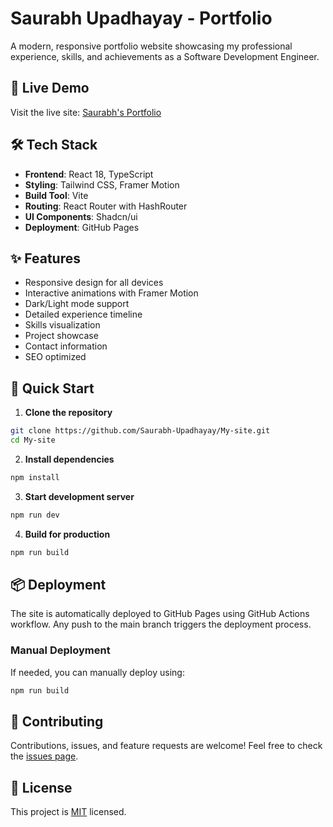 
# Saurabh Upadhayay - Portfolio

A modern, responsive portfolio website showcasing my professional experience, skills, and achievements as a Software Development Engineer.

## 🚀 Live Demo
Visit the live site: [Saurabh's Portfolio](https://saurabh-upadhayay.github.io/My-site/)

## 🛠 Tech Stack

- **Frontend**: React 18, TypeScript
- **Styling**: Tailwind CSS, Framer Motion
- **Build Tool**: Vite
- **Routing**: React Router with HashRouter
- **UI Components**: Shadcn/ui
- **Deployment**: GitHub Pages

## ✨ Features

- Responsive design for all devices
- Interactive animations with Framer Motion
- Dark/Light mode support
- Detailed experience timeline
- Skills visualization
- Project showcase
- Contact information
- SEO optimized

## 🚀 Quick Start

1. **Clone the repository**
```bash
git clone https://github.com/Saurabh-Upadhayay/My-site.git
cd My-site
```

2. **Install dependencies**
```bash
npm install
```

3. **Start development server**
```bash
npm run dev
```

4. **Build for production**
```bash
npm run build
```

## 📦 Deployment

The site is automatically deployed to GitHub Pages using GitHub Actions workflow. Any push to the main branch triggers the deployment process.

### Manual Deployment
If needed, you can manually deploy using:
```bash
npm run build
```

## 🤝 Contributing

Contributions, issues, and feature requests are welcome! Feel free to check the [issues page](https://github.com/Saurabh-Upadhayay/My-site/issues).

## 📝 License

This project is [MIT](LICENSE) licensed.

